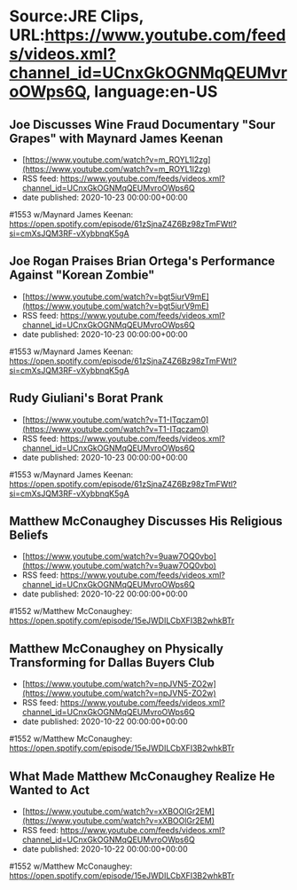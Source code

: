 # Source:JRE Clips, URL:https://www.youtube.com/feeds/videos.xml?channel_id=UCnxGkOGNMqQEUMvroOWps6Q, language:en-US

## Joe Discusses Wine Fraud Documentary "Sour Grapes" with Maynard James Keenan
 - [https://www.youtube.com/watch?v=m_ROYL1l2zg](https://www.youtube.com/watch?v=m_ROYL1l2zg)
 - RSS feed: https://www.youtube.com/feeds/videos.xml?channel_id=UCnxGkOGNMqQEUMvroOWps6Q
 - date published: 2020-10-23 00:00:00+00:00

#1553 w/Maynard James Keenan: https://open.spotify.com/episode/61zSjnaZ4Z6Bz98zTmFWtl?si=cmXsJQM3RF-vXybbnqK5gA

## Joe Rogan Praises Brian Ortega's Performance Against "Korean Zombie"
 - [https://www.youtube.com/watch?v=bgt5iurV9mE](https://www.youtube.com/watch?v=bgt5iurV9mE)
 - RSS feed: https://www.youtube.com/feeds/videos.xml?channel_id=UCnxGkOGNMqQEUMvroOWps6Q
 - date published: 2020-10-23 00:00:00+00:00

#1553 w/Maynard James Keenan: https://open.spotify.com/episode/61zSjnaZ4Z6Bz98zTmFWtl?si=cmXsJQM3RF-vXybbnqK5gA

## Rudy Giuliani's Borat Prank
 - [https://www.youtube.com/watch?v=T1-ITqczam0](https://www.youtube.com/watch?v=T1-ITqczam0)
 - RSS feed: https://www.youtube.com/feeds/videos.xml?channel_id=UCnxGkOGNMqQEUMvroOWps6Q
 - date published: 2020-10-23 00:00:00+00:00

#1553 w/Maynard James Keenan: https://open.spotify.com/episode/61zSjnaZ4Z6Bz98zTmFWtl?si=cmXsJQM3RF-vXybbnqK5gA

## Matthew McConaughey Discusses His Religious Beliefs
 - [https://www.youtube.com/watch?v=9uaw7OQ0vbo](https://www.youtube.com/watch?v=9uaw7OQ0vbo)
 - RSS feed: https://www.youtube.com/feeds/videos.xml?channel_id=UCnxGkOGNMqQEUMvroOWps6Q
 - date published: 2020-10-22 00:00:00+00:00

#1552 w/Matthew McConaughey:
https://open.spotify.com/episode/15eJWDILCbXFI3B2whkBTr

## Matthew McConaughey on Physically Transforming for Dallas Buyers Club
 - [https://www.youtube.com/watch?v=npJVN5-ZO2w](https://www.youtube.com/watch?v=npJVN5-ZO2w)
 - RSS feed: https://www.youtube.com/feeds/videos.xml?channel_id=UCnxGkOGNMqQEUMvroOWps6Q
 - date published: 2020-10-22 00:00:00+00:00

#1552 w/Matthew McConaughey: https://open.spotify.com/episode/15eJWDILCbXFI3B2whkBTr

## What Made Matthew McConaughey Realize He Wanted to Act
 - [https://www.youtube.com/watch?v=xXBOOlGr2EM](https://www.youtube.com/watch?v=xXBOOlGr2EM)
 - RSS feed: https://www.youtube.com/feeds/videos.xml?channel_id=UCnxGkOGNMqQEUMvroOWps6Q
 - date published: 2020-10-22 00:00:00+00:00

#1552 w/Matthew McConaughey: https://open.spotify.com/episode/15eJWDILCbXFI3B2whkBTr

